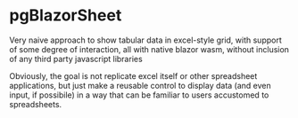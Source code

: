 # pgBlazorSheet

Very naive approach to show tabular data in excel-style grid, with support of
some degree of interaction, all with native blazor wasm, without inclusion of
any third party javascript libraries

Obviously, the goal is not replicate excel itself or other spreadsheet
applications, but just make a reusable control to display data (and even input,
if possibile) in a way that can be familiar to users accustomed to spreadsheets.
